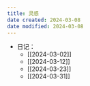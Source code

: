 ```yaml
---
title: 灵感
date created: 2024-03-08
date modified: 2024-03-08
---
```


- 日记：
	- [[2024-03-02]]
	- [[2024-03-12]]
	- [[2024-03-23]]
	- [[2024-03-31]]